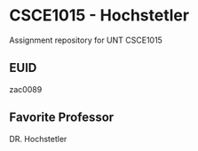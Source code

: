 # CSCE1015 - Hochstetler
Assignment repository for UNT CSCE1015
## EUID
zac0089
## Favorite Professor
DR. Hochstetler
